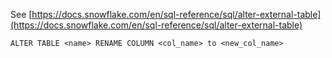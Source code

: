 See [https://docs.snowflake.com/en/sql-reference/sql/alter-external-table](https://docs.snowflake.com/en/sql-reference/sql/alter-external-table)
```
ALTER TABLE <name> RENAME COLUMN <col_name> to <new_col_name>
```
